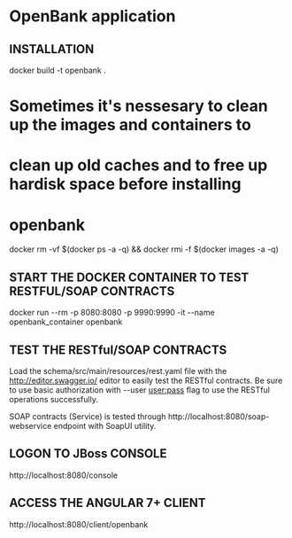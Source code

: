 # OpenBank application

INSTALLATION
------------
docker build -t openbank .

# Sometimes it's nessesary to clean up the images and containers to 
# clean up old caches and to free up hardisk space before installing
# openbank
docker rm -vf $(docker ps -a -q) && docker rmi -f $(docker images -a -q)

START THE DOCKER CONTAINER TO TEST RESTFUL/SOAP CONTRACTS
---------------------------------------------------------
docker run --rm -p 8080:8080 -p 9990:9990 -it --name openbank_container openbank

TEST THE RESTful/SOAP CONTRACTS
-------------------------------
Load the schema/src/main/resources/rest.yaml file with the 
http://editor.swagger.io/ editor to easily test the RESTful 
contracts. Be sure to use basic authorization with --user <user:pass>
flag to use the RESTful operations successfully.

SOAP contracts (Service) is tested through 
http://localhost:8080/soap-webservice endpoint with SoapUI utility.

LOGON TO JBoss CONSOLE
----------------------
http://localhost:8080/console

ACCESS THE ANGULAR 7+ CLIENT
----------------------------
http://localhost:8080/client/openbank
